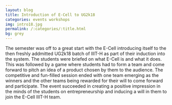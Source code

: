 ```yaml
---
layout: blog
title: Introduction of E-Cell to UG2k18
categories: events workshops
img: intro18.jpg
permalink: /:categories/:title.html
bg: grey
---
```


The semester was off to a great start with the E-Cell introducing itself to the then freshly addmitted UG2k18 batch of IIIT-H as part of their induction into the system.
The students were briefed on what E-Cell is and what it does. This was followed by a game where students had to form a team and come forward to pitch an idea of a product chosen by them to the audience.
The competitive and fun-filled session ended with one team emerging as the winners and the other teams being rewarded for their will to come forward and participate.
The event succeeded in creating a positive impression in the minds of the students on entrepreneurship and inducing a will in them to join the E-Cell IIIT-H team.
